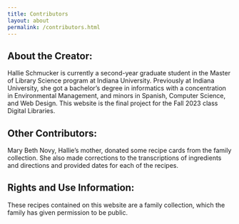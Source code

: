 ```yaml
---
title: Contributors
layout: about
permalink: /contributors.html
---
```

## About the Creator:
Hallie Schmucker is currently a second-year graduate student in the Master of Library Science program at Indiana University. Previously at Indiana University, she got a bachelor’s degree in informatics with a concentration in Environmental Management, and minors in Spanish, Computer Science, and Web Design. This website is the final project for the Fall 2023 class Digital Libraries.
## Other Contributors:
Mary Beth Novy, Hallie’s mother, donated some recipe cards from the family collection. She also made corrections to the transcriptions of ingredients and directions and provided dates for each of the recipes.
## Rights and Use Information:
These recipes contained on this website are a family collection, which the family has given permission to be public. 
